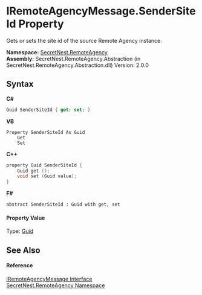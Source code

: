 # IRemoteAgencyMessage.SenderSiteId Property 
 

Gets or sets the site id of the source Remote Agency instance.

**Namespace:**&nbsp;<a href="N_SecretNest_RemoteAgency">SecretNest.RemoteAgency</a><br />**Assembly:**&nbsp;SecretNest.RemoteAgency.Abstraction (in SecretNest.RemoteAgency.Abstraction.dll) Version: 2.0.0

## Syntax

**C#**<br />
``` C#
Guid SenderSiteId { get; set; }
```

**VB**<br />
``` VB
Property SenderSiteId As Guid
	Get
	Set
```

**C++**<br />
``` C++
property Guid SenderSiteId {
	Guid get ();
	void set (Guid value);
}
```

**F#**<br />
``` F#
abstract SenderSiteId : Guid with get, set

```


#### Property Value
Type: <a href="https://docs.microsoft.com/dotnet/api/system.guid" target="_blank">Guid</a>

## See Also


#### Reference
<a href="T_SecretNest_RemoteAgency_IRemoteAgencyMessage">IRemoteAgencyMessage Interface</a><br /><a href="N_SecretNest_RemoteAgency">SecretNest.RemoteAgency Namespace</a><br />